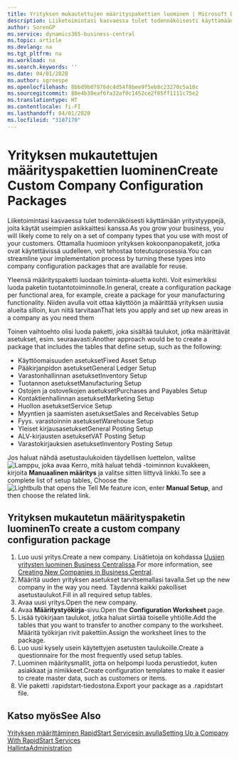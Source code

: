 ```yaml
---
title: Yrityksen mukautettujen määrityspakettien luominen | Microsoft Docs
description: Liiketoimintasi kasvaessa tulet todennäköisesti käyttämään yritystyyppejä, joita käytät useimpien asikkaittesi kanssa. Ottamalla huomioon yrityksen kokoonpanopaketit, jotka ovat käytettävissä uudelleen, voit tehostaa toteutusprosessia.
author: SorenGP
ms.service: dynamics365-business-central
ms.topic: article
ms.devlang: na
ms.tgt_pltfrm: na
ms.workload: na
ms.search.keywords: ''
ms.date: 04/01/2020
ms.author: sgroespe
ms.openlocfilehash: 8bbd9b07976dc4d54f8bee9f5eb8c23270c5a10c
ms.sourcegitcommit: 88e4b30eaf6fa32af0c1452ce2f85ff1111c75e2
ms.translationtype: HT
ms.contentlocale: fi-FI
ms.lasthandoff: 04/01/2020
ms.locfileid: "3187170"
---
```

# <a name="create-custom-company-configuration-packages"></a><span data-ttu-id="73e35-104">Yrityksen mukautettujen määrityspakettien luominen</span><span class="sxs-lookup"><span data-stu-id="73e35-104">Create Custom Company Configuration Packages</span></span>
<span data-ttu-id="73e35-105">Liiketoimintasi kasvaessa tulet todennäköisesti käyttämään yritystyyppejä, joita käytät useimpien asikkaittesi kanssa.</span><span class="sxs-lookup"><span data-stu-id="73e35-105">As you grow your business, you will likely come to rely on a set of company types that you use with most of your customers.</span></span> <span data-ttu-id="73e35-106">Ottamalla huomioon yrityksen kokoonpanopaketit, jotka ovat käytettävissä uudelleen, voit tehostaa toteutusprosessia.</span><span class="sxs-lookup"><span data-stu-id="73e35-106">You can streamline your implementation process by turning these types into company configuration packages that are available for reuse.</span></span>  

<span data-ttu-id="73e35-107">Yleensä määrityspaketti luodaan toiminta-aluetta kohti. Voit esimerkiksi luoda paketin tuotantotoiminnolle.</span><span class="sxs-lookup"><span data-stu-id="73e35-107">In general, create a configuration package per functional area, for example, create a package for your manufacturing functionality.</span></span> <span data-ttu-id="73e35-108">Niiden avulla voit ottaa käyttöön ja määrittää yrityksen uusia alueita silloin, kun niitä tarvitaan</span><span class="sxs-lookup"><span data-stu-id="73e35-108">That lets you apply and set up new areas in a company as you need them</span></span>  

<span data-ttu-id="73e35-109">Toinen vaihtoehto olisi luoda paketti, joka sisältää taulukot, jotka määrittävät asetukset, esim. seuraavasti:</span><span class="sxs-lookup"><span data-stu-id="73e35-109">Another approach would be to create a package that includes the tables that define setup, such as the following:</span></span>  

-   <span data-ttu-id="73e35-110">Käyttöomaisuuden asetukset</span><span class="sxs-lookup"><span data-stu-id="73e35-110">Fixed Asset Setup</span></span>  
-   <span data-ttu-id="73e35-111">Pääkirjanpidon asetukset</span><span class="sxs-lookup"><span data-stu-id="73e35-111">General Ledger Setup</span></span>  
-   <span data-ttu-id="73e35-112">Varastonhallinnan asetukset</span><span class="sxs-lookup"><span data-stu-id="73e35-112">Inventory Setup</span></span>  
-   <span data-ttu-id="73e35-113">Tuotannon asetukset</span><span class="sxs-lookup"><span data-stu-id="73e35-113">Manufacturing Setup</span></span>  
-   <span data-ttu-id="73e35-114">Ostojen ja ostovelkojen asetukset</span><span class="sxs-lookup"><span data-stu-id="73e35-114">Purchases and Payables Setup</span></span>  
-   <span data-ttu-id="73e35-115">Kontaktienhallinnan asetukset</span><span class="sxs-lookup"><span data-stu-id="73e35-115">Marketing Setup</span></span>  
-   <span data-ttu-id="73e35-116">Huollon asetukset</span><span class="sxs-lookup"><span data-stu-id="73e35-116">Service Setup</span></span>  
-   <span data-ttu-id="73e35-117">Myyntien ja saamisten asetukset</span><span class="sxs-lookup"><span data-stu-id="73e35-117">Sales and Receivables Setup</span></span>  
-   <span data-ttu-id="73e35-118">Fyys. varastoinnin asetukset</span><span class="sxs-lookup"><span data-stu-id="73e35-118">Warehouse Setup</span></span>  
-   <span data-ttu-id="73e35-119">Yleiset kirjausasetukset</span><span class="sxs-lookup"><span data-stu-id="73e35-119">General Posting Setup</span></span>  
-   <span data-ttu-id="73e35-120">ALV-kirjausten asetukset</span><span class="sxs-lookup"><span data-stu-id="73e35-120">VAT Posting Setup</span></span>  
-   <span data-ttu-id="73e35-121">Varastokirjauksien asetukset</span><span class="sxs-lookup"><span data-stu-id="73e35-121">Inventory Posting Setup</span></span>  

<span data-ttu-id="73e35-122">Jos haluat nähdä asetustaulukoiden täydellisen luettelon, valitse ![Lamppu, joka avaa Kerro, mitä haluat tehdä -toiminnon](media/ui-search/search_small.png "Kerro, mitä haluat tehdä") kuvakkeen, kirjoita **Manuaalinen määritys** ja valitse sitten liittyvä linkki.</span><span class="sxs-lookup"><span data-stu-id="73e35-122">To see a complete list of setup tables, Choose the ![Lightbulb that opens the Tell Me feature](media/ui-search/search_small.png "Tell me what you want to do") icon, enter **Manual Setup**, and then choose the related link.</span></span>  

## <a name="to-create-a-custom-company-configuration-package"></a><span data-ttu-id="73e35-123">Yrityksen mukautetun määrityspaketin luominen</span><span class="sxs-lookup"><span data-stu-id="73e35-123">To create a custom company configuration package</span></span>  
1.  <span data-ttu-id="73e35-124">Luo uusi yritys.</span><span class="sxs-lookup"><span data-stu-id="73e35-124">Create a new company.</span></span> <span data-ttu-id="73e35-125">Lisätietoja on kohdassa [Uusien yritysten luominen Business Centralissa](about-new-company.md).</span><span class="sxs-lookup"><span data-stu-id="73e35-125">For more information, see [Creating New Companies in Business Central](about-new-company.md).</span></span>  
3.  <span data-ttu-id="73e35-126">Määritä uuden yrityksen asetukset tarvitsemallasi tavalla.</span><span class="sxs-lookup"><span data-stu-id="73e35-126">Set up the new company in the way you need.</span></span> <span data-ttu-id="73e35-127">Täydennä kaikki pakolliset asetustaulukot.</span><span class="sxs-lookup"><span data-stu-id="73e35-127">Fill in all required setup tables.</span></span>  
4.  <span data-ttu-id="73e35-128">Avaa uusi yritys.</span><span class="sxs-lookup"><span data-stu-id="73e35-128">Open the new company.</span></span>
5. <span data-ttu-id="73e35-129">Avaa **Määritystyökirja**-sivu.</span><span class="sxs-lookup"><span data-stu-id="73e35-129">Open the **Configuration Worksheet** page.</span></span>  
6.  <span data-ttu-id="73e35-130">Lisää työkirjaan taulukot, jotka haluat siirtää toiselle yhtiölle.</span><span class="sxs-lookup"><span data-stu-id="73e35-130">Add the tables that you want to transfer to another company to the worksheet.</span></span> <span data-ttu-id="73e35-131">Määritä työkirjan rivit pakettiin.</span><span class="sxs-lookup"><span data-stu-id="73e35-131">Assign the worksheet lines to the package.</span></span>  
7.  <span data-ttu-id="73e35-132">Luo uusi kysely usein käytettyjen asetusten taulukoille.</span><span class="sxs-lookup"><span data-stu-id="73e35-132">Create a questionnaire for the most frequently used setup tables.</span></span>  
8.  <span data-ttu-id="73e35-133">Luominen määritysmallit, jotta on helpompi luoda perustiedot, kuten asiakkaat ja nimikkeet.</span><span class="sxs-lookup"><span data-stu-id="73e35-133">Create configuration templates to make it easier to create master data, such as customers or items.</span></span>  
9.  <span data-ttu-id="73e35-134">Vie paketti .rapidstart-tiedostona.</span><span class="sxs-lookup"><span data-stu-id="73e35-134">Export your package as a .rapidstart file.</span></span>  

## <a name="see-also"></a><span data-ttu-id="73e35-135">Katso myös</span><span class="sxs-lookup"><span data-stu-id="73e35-135">See Also</span></span>  
[<span data-ttu-id="73e35-136">Yrityksen määrittäminen RapidStart Servicesin avulla</span><span class="sxs-lookup"><span data-stu-id="73e35-136">Setting Up a Company With RapidStart Services</span></span>](admin-set-up-a-company-with-rapidstart.md)  
[<span data-ttu-id="73e35-137">Hallinta</span><span class="sxs-lookup"><span data-stu-id="73e35-137">Administration</span></span>](admin-setup-and-administration.md)
